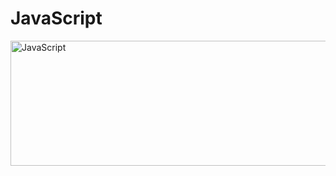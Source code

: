 # JavaScript
<div>
  <img src="https://itproger.com/img/news/1540394188.jpg" title="JavaScript" alt="JavaScript" width="600" height="200"/>&nbsp;
</div>







